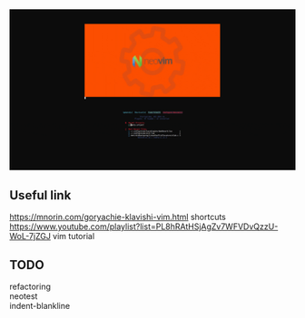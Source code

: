 <div align="center">
    <img src="images/startup.gif" style="margin: auto"/>
</div>

## Useful link  

https://mnorin.com/goryachie-klavishi-vim.html shortcuts  
https://www.youtube.com/playlist?list=PL8hRAtHSjAgZv7WFVDvQzzU-WoL-7jZGJ vim tutorial  

## TODO    
refactoring  
neotest  
indent-blankline  